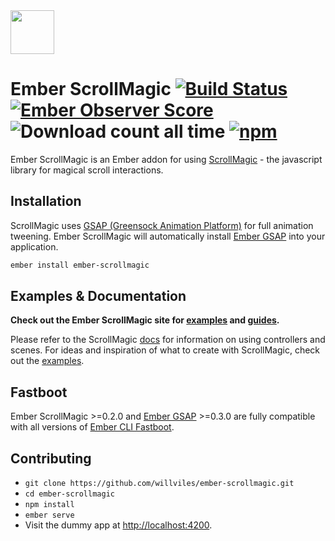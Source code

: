 <img src="https://user-images.githubusercontent.com/2046935/30335364-0c508374-97da-11e7-8552-6a5a6e6fa820.png" width="auto" height="70">

Ember ScrollMagic [![Build Status](https://travis-ci.org/willviles/ember-scrollmagic.svg)](https://travis-ci.org/willviles/ember-scrollmagic) [![Ember Observer Score](http://emberobserver.com/badges/ember-scrollmagic.svg)](http://emberobserver.com/addons/ember-scrollmagic) ![Download count all time](https://img.shields.io/npm/dt/ember-scrollmagic.svg) [![npm](https://img.shields.io/npm/v/ember-scrollmagic.svg)](https://www.npmjs.com/package/ember-scrollmagic)
======

Ember ScrollMagic is an Ember addon for using [ScrollMagic](https://github.com/janpaepke/ScrollMagic) - the javascript library for magical scroll interactions.

## Installation

ScrollMagic uses [GSAP (Greensock Animation Platform)](https://github.com/greensock/GreenSock-JS) for full animation tweening. Ember ScrollMagic will automatically install [Ember GSAP](https://github.com/willviles/ember-gsap) into your application.

```bash
ember install ember-scrollmagic
```

## Examples & Documentation

**Check out the Ember ScrollMagic site for [examples](https://willviles.github.io/ember-scrollmagic/#/documentation/examples) and [guides](https://willviles.github.io/ember-scrollmagic/#/documentation/guides).**

Please refer to the ScrollMagic [docs](http://scrollmagic.io/docs/index.html) for information on using controllers and scenes. For ideas and inspiration of what to create with ScrollMagic, check out the [examples](http://scrollmagic.io/examples/).

## Fastboot

Ember ScrollMagic >=0.2.0 and [Ember GSAP](https://github.com/willviles/ember-gsap) >=0.3.0 are fully compatible with all versions of [Ember CLI Fastboot](https://github.com/ember-fastboot/ember-cli-fastboot).

## Contributing

* `git clone https://github.com/willviles/ember-scrollmagic.git`
* `cd ember-scrollmagic`
* `npm install`
* `ember serve`
* Visit the dummy app at [http://localhost:4200](http://localhost:4200).

